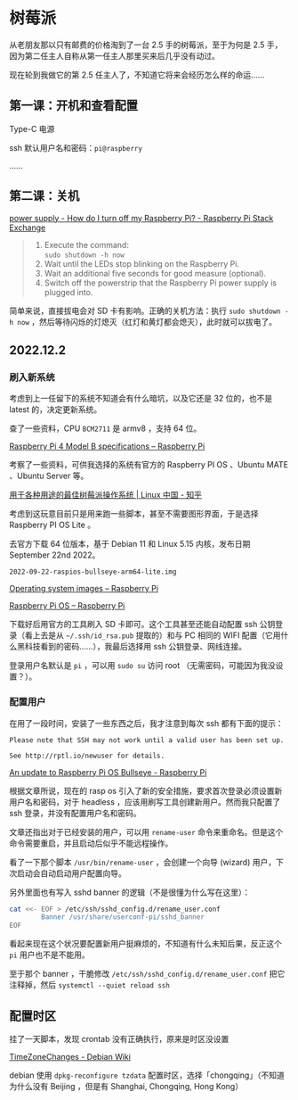 # 树莓派

从老朋友那以只有邮费的价格淘到了一台 2.5 手的树莓派，至于为何是 2.5 手，因为第二任主人自称从第一任主人那里买来后几乎没有动过。

现在轮到我做它的第 2.5 任主人了，不知道它将来会经历怎么样的命运……

## 第一课：开机和查看配置

Type-C 电源

ssh 默认用户名和密码：`pi@raspberry`

……

## 第二课：关机

[power supply - How do I turn off my Raspberry Pi? - Raspberry Pi Stack Exchange](https://raspberrypi.stackexchange.com/questions/381/how-do-i-turn-off-my-raspberry-pi)

> 1. Execute the command:  
> `sudo shutdown -h now`  
> 2. Wait until the LEDs stop blinking on the Raspberry Pi.  
> 3. Wait an additional five seconds for good measure (optional).  
> 4. Switch off the powerstrip that the Raspberry Pi power supply is plugged into.  

简单来说，直接拔电会对 SD 卡有影响。正确的关机方法：执行 `sudo shutdown -h now` ，然后等待闪烁的灯熄灭（红灯和黄灯都会熄灭），此时就可以拔电了。

## 2022.12.2

### 刷入新系统

考虑到上一任留下的系统不知道会有什么暗坑，以及它还是 32 位的，也不是 latest 的，决定更新系统。

查了一些资料，CPU `BCM2711` 是 armv8 ，支持 64 位。

[Raspberry Pi 4 Model B specifications – Raspberry Pi](https://www.raspberrypi.com/products/raspberry-pi-4-model-b/specifications/)

考察了一些资料，可供我选择的系统有官方的 Raspberry PI OS 、Ubuntu MATE 、Ubuntu Server 等。

[用于各种用途的最佳树莓派操作系统 | Linux 中国 - 知乎](https://zhuanlan.zhihu.com/p/141068779)

考虑到这玩意目前只是用来跑一些脚本，甚至不需要图形界面，于是选择 Raspberry PI OS Lite 。

去官方下载 64 位版本，基于 Debian 11 和 Linux 5.15 内核，发布日期 September 22nd 2022。

`2022-09-22-raspios-bullseye-arm64-lite.img`

[Operating system images – Raspberry Pi](https://www.raspberrypi.com/software/operating-systems/#raspberry-pi-os-32-bit)

[Raspberry Pi OS – Raspberry Pi](https://www.raspberrypi.com/software/)

下载好后用官方的工具刷入 SD 卡即可。这个工具甚至还能自动配置 ssh 公钥登录（看上去是从 `~/.ssh/id_rsa.pub` 提取的）和与 PC 相同的 WIFI 配置（它用什么黑科技看到的密码……），我最后选择用 ssh 公钥登录、网线连接。

登录用户名默认是 `pi` ，可以用 `sudo su` 访问 root （无需密码，可能因为我没设置？）。

### 配置用户

在用了一段时间，安装了一些东西之后，我才注意到每次 ssh 都有下面的提示：

```
Please note that SSH may not work until a valid user has been set up.

See http://rptl.io/newuser for details.
```

[An update to Raspberry Pi OS Bullseye - Raspberry Pi](https://www.raspberrypi.com/news/raspberry-pi-bullseye-update-april-2022/)

根据文章所说，现在的 rasp os 引入了新的安全措施，要求首次登录必须设置新用户名和密码，对于 headless ，应该用刷写工具创建新用户。然而我只配置了 ssh 登录，并没有配置用户名和密码。

文章还指出对于已经安装的用户，可以用 `rename-user` 命令来重命名。但是这个命令需要重启，并且启动后似乎不能远程操作。

看了一下那个脚本 `/usr/bin/rename-user` ，会创建一个向导 (wizard) 用户，下次启动会自动启动用户配置向导。

另外里面也有写入 sshd banner 的逻辑（不是很懂为什么写在这里）：

```sh
cat <<- EOF > /etc/ssh/sshd_config.d/rename_user.conf
        Banner /usr/share/userconf-pi/sshd_banner
EOF
```

看起来现在这个状况要配置新用户挺麻烦的，不知道有什么未知后果，反正这个 `pi` 用户也不是不能用。

至于那个 banner ，干脆修改 `/etc/ssh/sshd_config.d/rename_user.conf` 把它注释掉，然后 `systemctl --quiet reload ssh`

## 配置时区

挂了一天脚本，发现 crontab 没有正确执行，原来是时区没设置

[TimeZoneChanges - Debian Wiki](https://wiki.debian.org/TimeZoneChanges#Check_Configured_Timezone)

debian 使用 `dpkg-reconfigure tzdata` 配置时区，选择「chongqing」（不知道为什么没有 Beijing ，但是有 Shanghai, Chongqing, Hong Kong）
